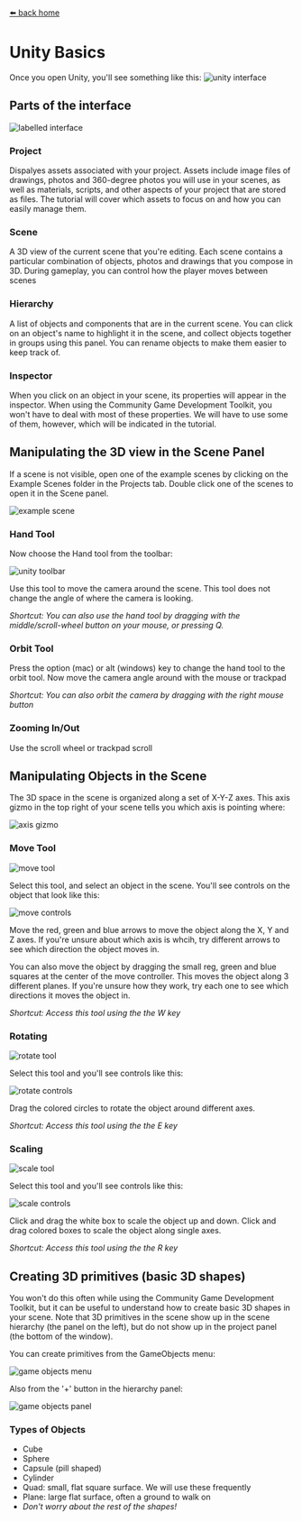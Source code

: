 [⬅️ back home](intro.html)

# Unity Basics

Once you open Unity, you'll see something like this:
![unity interface](images/unity-interface.jpeg)

## Parts of the interface
![labelled interface](images/unity-interface-notated.jpg)

### Project
Dispalyes assets associated with your project. Assets include image files of drawings, photos and 360-degree photos you will use in your scenes, as well as materials, scripts, and other aspects of your project that are stored as files. The tutorial will cover which assets to focus on and how you can easily manage them.

### Scene
A 3D view of the current scene that you're editing. Each scene contains a particular combination of objects, photos and drawings that you compose in 3D. During gameplay, you can control how the player moves between scenes

### Hierarchy
A list of objects and components that are in the current scene. You can click on an object's name to highlight it in the scene, and collect objects together in groups using this panel. You can rename objects to make them easier to keep track of.

### Inspector
When you click on an object in your scene, its properties will appear in the inspector. When using the Community Game Development Toolkit, you won't have to deal with most of these properties. We will have to use some of them, however, which will be indicated in the tutorial.


## Manipulating the 3D view in the Scene Panel
If a scene is not visible, open one of the example scenes by clicking on the Example Scenes folder in the Projects tab. Double click one of the scenes to open it in the Scene panel.

![example scene](images/example-scene.jpg)


### Hand Tool

Now choose the Hand tool from the toolbar:

![unity toolbar](images/hand-tool.jpg)

Use this tool to move the camera around the scene. This tool does not change the angle of where the camera is looking.

*Shortcut: You can also use the hand tool by dragging with the middle/scroll-wheel button on your mouse, or pressing Q.*

### Orbit Tool

Press the option (mac) or alt (windows) key to change the hand tool to the orbit tool. Now move the camera angle around with the mouse or trackpad

*Shortcut: You can also orbit the camera by dragging with the right mouse button*



### Zooming In/Out

Use the scroll wheel or trackpad scroll

## Manipulating Objects in the Scene

The 3D space in the scene is organized along a set of X-Y-Z axes. This axis gizmo in the top right of your scene tells you which axis is pointing where:

![axis gizmo](images/axis-gizmo.jpg)

### Move Tool

![move tool](images/move-tool.jpg)

Select this tool, and select an object in the scene. You'll see controls on the object that look like this:

![move controls](images/move-controls.jpg)

Move the red, green and blue arrows to move the object along the X, Y and Z axes. If you're unsure about which axis is whcih, try different arrows to see which direction the object moves in.

You can also move the object by dragging the small reg, green and blue squares at the center of the move controller. This moves the object along 3 different planes. If you're unsure how they work, try each one to see which directions it moves the object in.

*Shortcut: Access this tool using the the W key*

### Rotating 

![rotate tool](images/rotate-tool.jpg)

Select this tool and you'll see controls like this:

![rotate controls](images/rotate-controls.jpg)

Drag the colored circles to rotate the object around different axes. 

*Shortcut: Access this tool using the the E key*

### Scaling

![scale tool](images/scale-tool.jpg)

Select this tool and you'll see controls like this:

![scale controls](images/scale-controls.jpg)

Click and drag the white box to scale the object up and down. Click and drag colored boxes to scale the object along single axes.

*Shortcut: Access this tool using the the R key*

## Creating 3D primitives (basic 3D shapes)

You won't do this often while using the Community Game Development Toolkit, but it can be useful to understand how to create basic 3D shapes in your scene. Note that 3D primitives in the scene show up in the scene hierarchy (the panel on the left), but do not show up in the project panel (the bottom of the window).

You can create primitives from the GameObjects menu:

![game objects menu](images/create-gameobject-menu.jpg)

Also from the '+' button in the hierarchy panel:

![game objects panel](images/create-gameobject-panel.jpg)

### Types of Objects

* Cube
* Sphere
* Capsule (pill shaped)
* Cylinder
* Quad: small, flat square surface. We will use these frequently
* Plane: large flat surface, often a ground to walk on
* *Don't worry about the rest of the shapes!*








